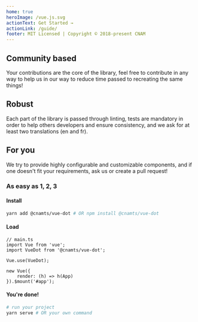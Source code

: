 ```yaml
---
home: true
heroImage: /vue.js.svg
actionText: Get Started →
actionLink: /guide/
footer: MIT Licensed | Copyright © 2018-present CNAM
---
```


<div class="features">
	<div class="feature">
		<h2>Community based</h2>
		<p>Your contributions are the core of the library, feel free to contribute in any way to help us in our way to reduce time passed to recreating the same things!</p>
	</div>
	<div class="feature">
		<h2>Robust</h2>
		<p>Each part of the library is passed through linting, tests are mandatory in order to help others developers and ensure consistency, and we ask for at least two translations (en and fr).</p>
	</div>
	<div class="feature">
		<h2>For you</h2>
		<p>We try to provide highly configurable and customizable components, and if one doesn't fit your requirements, ask us or create a pull request!</p>
	</div>
</div>

### As easy as 1, 2, 3

#### Install

```bash
yarn add @cnamts/vue-dot # OR npm install @cnamts/vue-dot
```

#### Load

```ts{3,5}
// main.ts
import Vue from 'vue';
import VueDot from '@cnamts/vue-dot';

Vue.use(VueDot);

new Vue({
    render: (h) => h(App)
}).$mount('#app');
```

#### You're done!

```bash
# run your project
yarn serve # OR your own command
```
